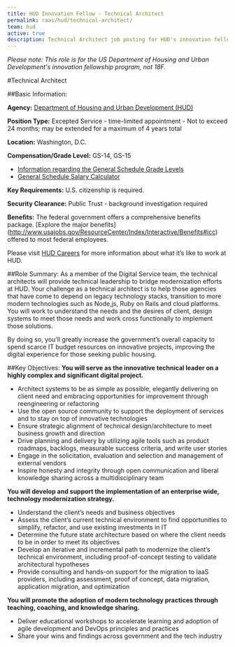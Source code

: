 ```yaml
---
title: HUD Innovation Fellow - Technical Architect
permalink: raas/hud/technical-architect/
team: hud
active: true
description: Technical Architect job posting for HUD's innovation fellowship program.
---
```


*Please note: This role is for the US Department of Housing and Urban Development's innovation fellowship program, not 18F.*

#Technical Architect

##Basic Information:

**Agency:** [Department of Housing and Urban Development (HUD)](http://portal.hud.gov/hudportal/HUD)

**Position Type:** Excepted Service - time-limited appointment - Not to exceed 24 months; may be extended for a maximum of 4 years total

**Location:** Washington, D.C.

**Compensation/Grade Level:** GS-14, GS-15
- [Information regarding the General Schedule Grade Levels](https://www.opm.gov/policy-data-oversight/pay-leave/pay-systems/general-schedule/0)
- [General Schedule Salary Calculator](https://www.opm.gov/policy-data-oversight/pay-leave/salaries-wages/2016/general-schedule-gs-salary-calculator/)

**Key Requirements:** U.S. citizenship is required.

**Security Clearance:** Public Trust - background investigation required

**Benefits:** The federal government offers a comprehensive benefits package. [Explore the major benefits] (http://www.usajobs.gov/ResourceCenter/Index/Interactive/Benefits#icc) offered to most federal employees. 

Please visit [HUD Careers](http://portal.hud.gov/hudportal/HUD?src=/program_offices/administration/careers) for more information about what it’s like to work at HUD.
 
##Role Summary:
As a member of the Digital Service team, the technical architects will provide technical leadership to bridge modernization efforts at HUD. Your challenge as a technical architect is to help those agencies that have come to depend on legacy technology stacks, transition to more modern technologies such as Node,js, Ruby on Rails and cloud platforms. You will work to understand the needs and the desires of client, design systems to meet those needs and work cross functionally to implement those solutions. 

By doing so, you’ll greatly increase the government’s overall capacity to spend scarce IT budget resources on innovative projects, improving the digital experience for those seeking public housing.

##Key Objectives:
**You will serve as the innovative technical leader on a highly complex and significant digital project.**
- Architect systems to be as simple as possible, elegantly delivering on client need and embracing opportunities for improvement through reengineering or refactoring
- Use the open source community to support the deployment of services and to stay on top of innovative technologies
- Ensure strategic alignment of technical design/architecture to meet business growth and direction
- Drive planning and delivery by utilizing agile tools such as product roadmaps, backlogs, measurable success criteria, and write user stories
- Engage in the solicitation, evaluation and selection and management of external vendors
- Inspire honesty and integrity through open communication and liberal knowledge sharing across a multidisciplinary team

**You will develop and support the implementation of an enterprise wide, technology modernization strategy.**
- Understand the client’s needs and business objectives
- Assess the client’s current technical environment to find opportunities to simplify, refactor, and use existing investments in IT
- Determine the future state architecture based on where the client needs to be in order to meet its objectives
- Develop an iterative and incremental path to modernize the client’s technical environment, including proof-of-concept testing to validate architectural hypotheses
- Provide consulting and hands-on support for the migration to IaaS providers, including assessment, proof of concept, data migration, application migration, and optimization

**You will promote the adoption of modern technology practices through teaching, coaching, and knowledge sharing.**
- Deliver educational workshops to accelerate learning and adoption of agile development and DevOps principles and practices
- Share your wins and findings across government and the tech industry
